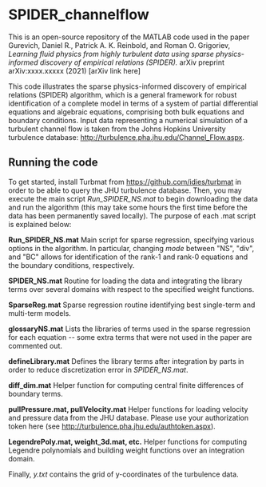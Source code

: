 # SPIDER_channelflow
This is an open-source repository of the MATLAB code used in the paper Gurevich, Daniel R., Patrick A. K. Reinbold, and Roman O. Grigoriev, *Learning fluid physics from highly turbulent data using sparse physics-informed discovery of empirical relations (SPIDER).* arXiv preprint arXiv:xxxx.xxxxx (2021) [arXiv link here]

This code illustrates the sparse physics-informed discovery of empirical relations (SPIDER) algorithm, which is a general framework for robust identification of a complete model in terms of a system of partial differential equations and algebraic equations, comprising both bulk equations and boundary conditions. Input data representing a numerical simulation of a turbulent channel flow is taken from the Johns Hopkins University turbulence database: http://turbulence.pha.jhu.edu/Channel_Flow.aspx.

## Running the code
To get started, install Turbmat from https://github.com/idies/turbmat in order to be able to query the JHU turbulence database. Then, you may execute the main script *Run_SPIDER_NS.mat* to begin downloading the data and run the algorithm (this may take some hours the first time before the data has been permanently saved locally). The purpose of each .mat script is explained below:

**Run_SPIDER_NS.mat** Main script for sparse regression, specifying various options in the algorithm. In particular, changing *mode* between "NS", "div", and "BC" allows for identification of the rank-1 and rank-0 equations and the boundary conditions, respectively.

**SPIDER_NS.mat** Routine for loading the data and integrating the library terms over several domains with respect to the specified weight functions.

**SparseReg.mat** Sparse regression routine identifying best single-term and multi-term models.

**glossaryNS.mat** Lists the libraries of terms used in the sparse regression for each equation -- some extra terms that were not used in the paper are commented out.

**defineLibrary.mat** Defines the library terms after integration by parts in order to reduce discretization error in *SPIDER_NS.mat*.

**diff_dim.mat** Helper function for computing central finite differences of boundary terms.

**pullPressure.mat, pullVelocity.mat** Helper functions for loading velocity and pressure data from the JHU database. Please use your authorization token here (see http://turbulence.pha.jhu.edu/authtoken.aspx).

**LegendrePoly.mat, weight_3d.mat, etc.** Helper functions for computing Legendre polynomials and building weight functions over an integration domain.

Finally, *y.txt* contains the grid of y-coordinates of the turbulence data.
